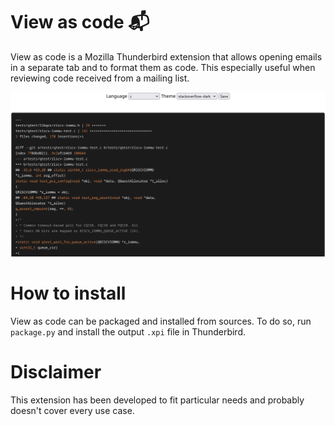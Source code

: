 # View as code 📬

View as code is a Mozilla Thunderbird extension that allows opening emails in a separate tab and to format them as code.
This especially useful when reviewing code received from a mailing list.

![](./screenshot.png)

# How to install

View as code can be packaged and installed from sources.
To do so, run `package.py` and install the output `.xpi` file in Thunderbird.

# Disclaimer

This extension has been developed to fit particular needs and probably doesn't cover every use case.